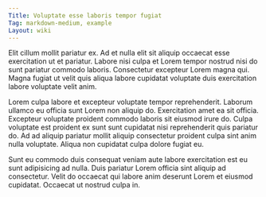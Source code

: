 ```yaml
---
Title: Voluptate esse laboris tempor fugiat
Tag: markdown-medium, example
Layout: wiki
---
```

Elit cillum mollit pariatur ex. Ad et nulla elit sit aliquip occaecat esse exercitation ut et pariatur. Labore nisi culpa et Lorem tempor nostrud nisi do sunt pariatur commodo laboris. Consectetur excepteur Lorem magna qui. Magna fugiat ut velit quis aliqua labore cupidatat voluptate duis exercitation labore voluptate velit anim.

Lorem culpa labore et excepteur voluptate tempor reprehenderit. Laborum ullamco eu officia sunt Lorem non aliquip do. Exercitation amet ea sit officia. Excepteur voluptate proident commodo laboris sit eiusmod irure do. Culpa voluptate est proident ex sunt sunt cupidatat nisi reprehenderit quis pariatur do. Ad ad aliquip pariatur mollit aliquip consectetur proident culpa sint anim nulla voluptate. Aliqua non cupidatat culpa dolore fugiat eu.

Sunt eu commodo duis consequat veniam aute labore exercitation est eu sunt adipisicing ad nulla. Duis pariatur Lorem officia sint aliquip ad consectetur. Velit do occaecat qui labore anim deserunt Lorem et eiusmod cupidatat. Occaecat ut nostrud culpa in.